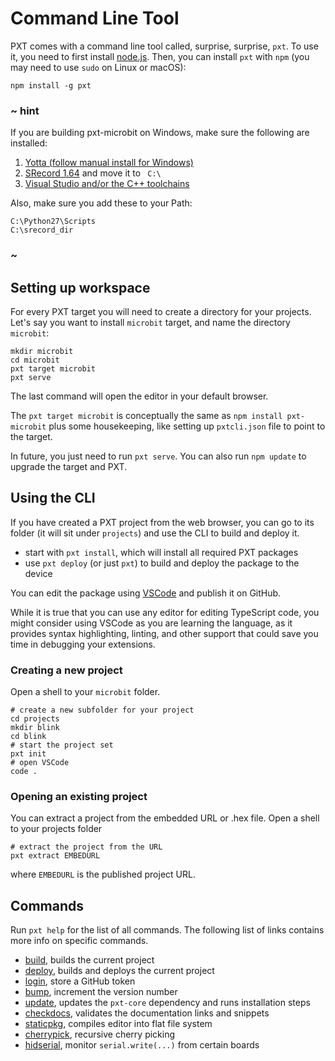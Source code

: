 # Command Line Tool

PXT comes with a command line tool called, surprise, surprise, `pxt`. To use it, you need 
to first install [node.js](https://nodejs.org). Then, you can install `pxt` with `npm`
(you may need to use `sudo` on Linux or macOS):

```
npm install -g pxt
```

### ~ hint

If you are building pxt-microbit on Windows, make sure the following are installed:

1. [Yotta (follow manual install for Windows)](http://docs.yottabuild.org/#installing-on-windows)
2. [SRecord 1.64](https://sourceforge.net/projects/srecord/files/srecord-win32/1.64/) and move it to ``` C:\```
3. [Visual Studio and/or the C++ toolchains](https://www.visualstudio.com/downloads/)

Also, make sure you add these to your Path:
```
C:\Python27\Scripts
C:\srecord_dir
```

### ~

## Setting up workspace

For every PXT target you will need to create a directory for your projects.
Let's say you want to install `microbit` target, and name the directory `microbit`:

```
mkdir microbit
cd microbit
pxt target microbit
pxt serve
```

The last command will open the editor in your default browser.

The `pxt target microbit` is conceptually the same as ``npm install pxt-microbit``
plus some housekeeping, like setting up `pxtcli.json` file to point to the target.

In future, you just need to run `pxt serve`. You can also run `npm update` to upgrade 
the target and PXT.

## Using the CLI

If you have created a PXT project from the web browser, you can go to its
folder (it will sit under `projects`) and use the CLI to build and deploy it. 

* start with `pxt install`, which will install all required PXT packages
* use `pxt deploy` (or just `pxt`) to build and deploy the package to the device

You can edit the package using [VSCode](https://code.visualstudio.com/)
and publish it on GitHub. 

While it is true that you can use any editor for editing TypeScript code, you might consider using VSCode as you are learning the language, as it provides syntax highlighting, linting, and other support that could save you time in debugging your extensions.

### Creating a new project

Open a shell to your ``microbit`` folder.

```
# create a new subfolder for your project
cd projects
mkdir blink
cd blink
# start the project set
pxt init
# open VSCode
code .
```

### Opening an existing project 

You can extract a project from the embedded URL or .hex file. Open a shell to your projects folder

```
# extract the project from the URL
pxt extract EMBEDURL
```
where ``EMBEDURL`` is the published project URL.

## Commands

Run ``pxt help`` for the list of all commands. The following list of links contains more info on specific commands.

* [build](/cli/build), builds the current project
* [deploy](/cli/deploy), builds and deploys the current project
* [login](/cli/login), store a GitHub token
* [bump](/cli/bump), increment the version number
* [update](/cli/update), updates the ``pxt-core`` dependency and runs installation steps
* [checkdocs](/cli/checkdocs), validates the documentation links and snippets
* [staticpkg](/cli/staticpkg), compiles editor into flat file system
* [cherrypick](/cli/cherrypick), recursive cherry picking
* [hidserial](/cli/hidserial), monitor `serial.write(...)` from certain boards

